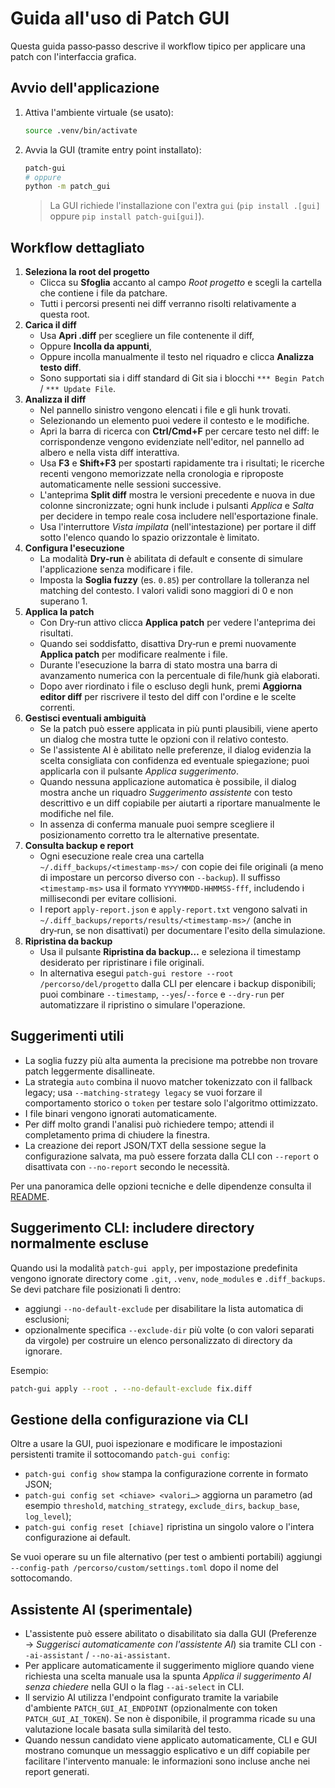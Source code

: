 # Guida all'uso di Patch GUI

Questa guida passo‑passo descrive il workflow tipico per applicare una patch con l'interfaccia grafica.

## Avvio dell'applicazione

1. Attiva l'ambiente virtuale (se usato):
   ```bash
   source .venv/bin/activate
   ```
2. Avvia la GUI (tramite entry point installato):
   ```bash
   patch-gui
   # oppure
   python -m patch_gui
   ```

   > La GUI richiede l'installazione con l'extra `gui` (`pip install .[gui]` oppure `pip install patch-gui[gui]`).

## Workflow dettagliato

1. **Seleziona la root del progetto**
   - Clicca su **Sfoglia** accanto al campo *Root progetto* e scegli la cartella che contiene i file da patchare.
   - Tutti i percorsi presenti nei diff verranno risolti relativamente a questa root.
2. **Carica il diff**
   - Usa **Apri .diff** per scegliere un file contenente il diff,
   - Oppure **Incolla da appunti**,
   - Oppure incolla manualmente il testo nel riquadro e clicca **Analizza testo diff**.
   - Sono supportati sia i diff standard di Git sia i blocchi `*** Begin Patch` / `*** Update File`.
3. **Analizza il diff**
   - Nel pannello sinistro vengono elencati i file e gli hunk trovati.
   - Selezionando un elemento puoi vedere il contesto e le modifiche.
   - Apri la barra di ricerca con **Ctrl/Cmd+F** per cercare testo nel diff: le corrispondenze vengono evidenziate nell'editor, nel pannello ad albero e nella vista diff interattiva.
   - Usa **F3** e **Shift+F3** per spostarti rapidamente tra i risultati; le ricerche recenti vengono memorizzate nella cronologia e riproposte automaticamente nelle sessioni successive.
   - L'anteprima **Split diff** mostra le versioni precedente e nuova in due
     colonne sincronizzate; ogni hunk include i pulsanti *Applica* e *Salta* per
     decidere in tempo reale cosa includere nell'esportazione finale.
   - Usa l'interruttore *Vista impilata* (nell'intestazione) per portare il diff
     sotto l'elenco quando lo spazio orizzontale è limitato.
4. **Configura l'esecuzione**
   - La modalità **Dry‑run** è abilitata di default e consente di simulare l'applicazione senza modificare i file.
   - Imposta la **Soglia fuzzy** (es. `0.85`) per controllare la tolleranza nel matching del contesto. I valori validi sono maggiori di 0 e non superano 1.
5. **Applica la patch**
   - Con Dry‑run attivo clicca **Applica patch** per vedere l'anteprima dei risultati.
   - Quando sei soddisfatto, disattiva Dry‑run e premi nuovamente **Applica patch** per modificare realmente i file.
   - Durante l'esecuzione la barra di stato mostra una barra di avanzamento numerica con la percentuale di file/hunk già elaborati.
   - Dopo aver riordinato i file o escluso degli hunk, premi **Aggiorna editor diff** per riscrivere il testo del diff con l'ordine e le scelte correnti.
6. **Gestisci eventuali ambiguità**
   - Se la patch può essere applicata in più punti plausibili, viene aperto un dialog che mostra tutte le opzioni con il relativo contesto.
   - Se l'assistente AI è abilitato nelle preferenze, il dialog evidenzia la scelta consigliata con confidenza ed eventuale spiegazione; puoi applicarla con il pulsante *Applica suggerimento*.
   - Quando nessuna applicazione automatica è possibile, il dialog mostra anche un riquadro *Suggerimento assistente* con testo descrittivo e un diff copiabile per aiutarti a riportare manualmente le modifiche nel file.
   - In assenza di conferma manuale puoi sempre scegliere il posizionamento corretto tra le alternative presentate.
7. **Consulta backup e report**
   - Ogni esecuzione reale crea una cartella `~/.diff_backups/<timestamp-ms>/` con copie dei file originali (a meno di impostare un percorso diverso con `--backup`). Il suffisso `<timestamp-ms>` usa il formato `YYYYMMDD-HHMMSS-fff`, includendo i millisecondi per evitare collisioni.
   - I report `apply-report.json` e `apply-report.txt` vengono salvati in `~/.diff_backups/reports/results/<timestamp-ms>/`
     (anche in dry‑run, se non disattivati) per documentare l'esito della simulazione.
8. **Ripristina da backup**
   - Usa il pulsante **Ripristina da backup…** e seleziona il timestamp desiderato per ripristinare i file originali.
   - In alternativa esegui `patch-gui restore --root /percorso/del/progetto` dalla CLI per elencare i backup disponibili; puoi
     combinare `--timestamp`, `--yes`/`--force` e `--dry-run` per automatizzare il ripristino o simulare l'operazione.

## Suggerimenti utili

- La soglia fuzzy più alta aumenta la precisione ma potrebbe non trovare patch leggermente disallineate.
- La strategia `auto` combina il nuovo matcher tokenizzato con il fallback
  legacy; usa `--matching-strategy legacy` se vuoi forzare il comportamento
  storico o `token` per testare solo l'algoritmo ottimizzato.
- I file binari vengono ignorati automaticamente.
- Per diff molto grandi l'analisi può richiedere tempo; attendi il completamento prima di chiudere la finestra.
- La creazione dei report JSON/TXT della sessione segue la configurazione salvata, ma può essere forzata dalla CLI con `--report`
  o disattivata con `--no-report` secondo le necessità.

Per una panoramica delle opzioni tecniche e delle dipendenze consulta il [README](README.md).

## Suggerimento CLI: includere directory normalmente escluse

Quando usi la modalità `patch-gui apply`, per impostazione predefinita vengono ignorate directory come `.git`, `.venv`, `node_modules` e `.diff_backups`. Se devi patchare file posizionati lì dentro:

- aggiungi `--no-default-exclude` per disabilitare la lista automatica di esclusioni;
- opzionalmente specifica `--exclude-dir` più volte (o con valori separati da virgole) per costruire un elenco personalizzato di directory da ignorare.

Esempio:

```bash
patch-gui apply --root . --no-default-exclude fix.diff
```

## Gestione della configurazione via CLI

Oltre a usare la GUI, puoi ispezionare e modificare le impostazioni persistenti tramite il sottocomando `patch-gui config`:

- `patch-gui config show` stampa la configurazione corrente in formato JSON;
- `patch-gui config set <chiave> <valori…>` aggiorna un parametro (ad esempio `threshold`, `matching_strategy`, `exclude_dirs`, `backup_base`, `log_level`);
- `patch-gui config reset [chiave]` ripristina un singolo valore o l'intera configurazione ai default.

Se vuoi operare su un file alternativo (per test o ambienti portabili) aggiungi `--config-path /percorso/custom/settings.toml` dopo il nome del sottocomando.

## Assistente AI (sperimentale)

- L'assistente può essere abilitato o disabilitato sia dalla GUI (Preferenze → *Suggerisci automaticamente con l'assistente AI*) sia tramite CLI con `--ai-assistant` / `--no-ai-assistant`.
- Per applicare automaticamente il suggerimento migliore quando viene richiesta una scelta manuale usa la spunta *Applica il suggerimento AI senza chiedere* nella GUI o la flag `--ai-select` in CLI.
- Il servizio AI utilizza l'endpoint configurato tramite la variabile d'ambiente `PATCH_GUI_AI_ENDPOINT` (opzionalmente con token `PATCH_GUI_AI_TOKEN`). Se non è disponibile, il programma ricade su una valutazione locale basata sulla similarità del testo.
- Quando nessun candidato viene applicato automaticamente, CLI e GUI mostrano comunque un messaggio esplicativo e un diff copiabile per facilitare l'intervento manuale: le informazioni sono incluse anche nei report generati.
